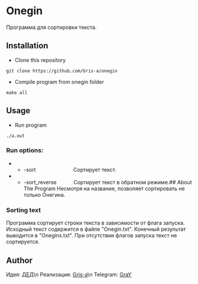 # Onegin

Программа для сортировки текста.

## Installation
- Clone this repository
```
git clone https://github.com/Gris-a/onegin
```
- Compile program from onegin folder
```
make all
```
## Usage
- Run program
```
./a.out
```
### Run options:
- - -sort&emsp;&emsp;&emsp;&emsp;&emsp;&emsp;&emsp;
Сортирует текст.
- - -sort_reverse&emsp;&emsp;&emsp;
Сортирует текст в обратном режиме.## About The Program
Несмотря на название, позволяет сортировать не только Онегина.
### Sorting text
Программа сортирует строки текста в зависимости от флага запуска. Исходный текст содержится в файле "Onegin.txt".
Конечный результат выводится в "Onegins.txt". При отсутствии флагов запуска текст не сортируется.
## Author
Идея: [ДЕД](https://vk.com/ded32_ru)\n
Реализация: [Gris-a](https://github.com/Gris-a/)\n
Telegram: [GraY](https://t.me/qgrayq)